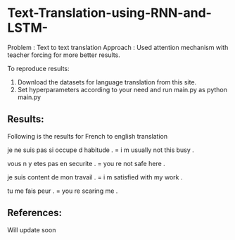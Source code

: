 # Text-Translation-using-RNN-and-LSTM-
Problem : Text to text translation 
Approach : Used attention mechanism with teacher forcing for more better results.

To reproduce results:
1. Download the datasets for language translation from this site.
2. Set hyperparameters according to your need and run main.py as python main.py

## Results: 
Following is the results for French to english translation

je ne suis pas si occupe d habitude .
= i m usually not this busy .

vous n y etes pas en securite .
= you re not safe here .

je suis content de mon travail .
= i m satisfied with my work .

tu me fais peur .
= you re scaring me .


## References: 
Will update soon
